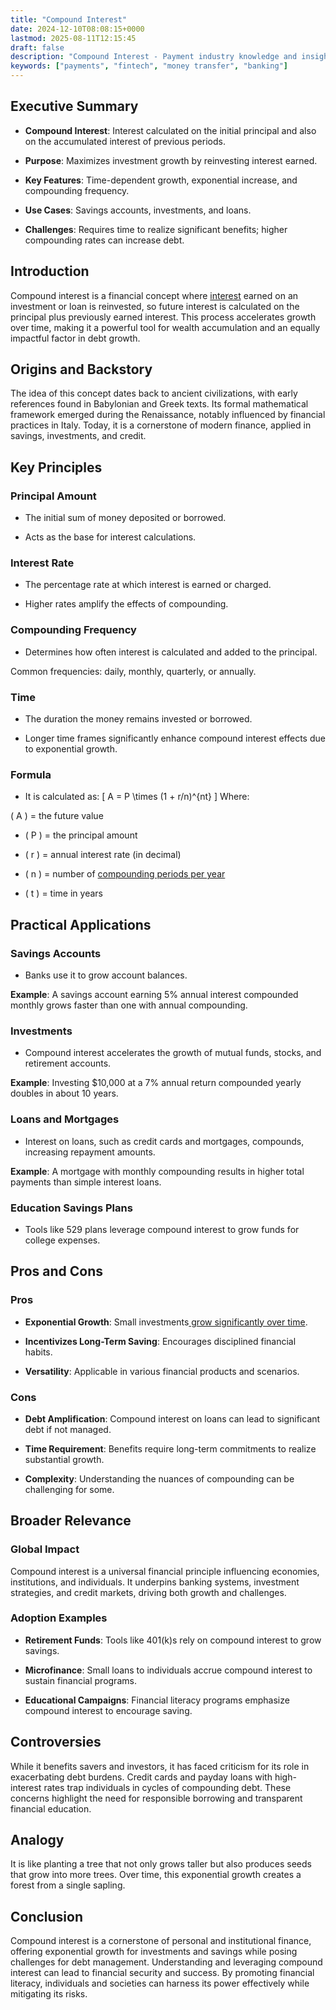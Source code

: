 ```yaml
---
title: "Compound Interest"
date: 2024-12-10T08:08:15+0000
lastmod: 2025-08-11T12:15:45
draft: false
description: "Compound Interest - Payment industry knowledge and insights"
keywords: ["payments", "fintech", "money transfer", "banking"]
---
```


## Executive Summary

- **Compound Interest**: Interest calculated on the initial principal and also on the accumulated interest of previous periods.

- **Purpose**: Maximizes investment growth by reinvesting interest earned.

- **Key Features**: Time-dependent growth, exponential increase, and compounding frequency.

- **Use Cases**: Savings accounts, investments, and loans.

- **Challenges**: Requires time to realize significant benefits; higher compounding rates can increase debt.

## Introduction

Compound interest is a financial concept where [interest](https://faisalkhanllc.xyz/resources/payments-wiki/i/interest/) earned on an investment or loan is reinvested, so future interest is calculated on the principal plus previously earned interest. This process accelerates growth over time, making it a powerful tool for wealth accumulation and an equally impactful factor in debt growth.

## Origins and Backstory

The idea of this concept dates back to ancient civilizations, with early references found in Babylonian and Greek texts. Its formal mathematical framework emerged during the Renaissance, notably influenced by financial practices in Italy. Today, it is a cornerstone of modern finance, applied in savings, investments, and credit.

## Key Principles

### Principal Amount

- The initial sum of money deposited or borrowed.

- Acts as the base for interest calculations.

### Interest Rate

- The percentage rate at which interest is earned or charged.

- Higher rates amplify the effects of compounding.

### Compounding Frequency

- Determines how often interest is calculated and added to the principal.

Common frequencies: daily, monthly, quarterly, or annually.

### Time

- The duration the money remains invested or borrowed.

- Longer time frames significantly enhance compound interest effects due to exponential growth.

### Formula

- It is calculated as: \[ A = P \times (1 + r/n)^{nt} \] Where:

\( A \) = the future value

- \( P \) = the principal amount

- \( r \) = annual interest rate (in decimal)

- \( n \) = number of [compounding periods per year](https://faisalkhanllc.xyz/resources/payments-wiki/t/the-compound-annual-growth-rate-cagr/)

- \( t \) = time in years

## Practical Applications

### Savings Accounts

- Banks use it to grow account balances.

**Example**: A savings account earning 5% annual interest compounded monthly grows faster than one with annual compounding.

### Investments

- Compound interest accelerates the growth of mutual funds, stocks, and retirement accounts.

**Example**: Investing $10,000 at a 7% annual return compounded yearly doubles in about 10 years.

### Loans and Mortgages

- Interest on loans, such as credit cards and mortgages, compounds, increasing repayment amounts.

**Example**: A mortgage with monthly compounding results in higher total payments than simple interest loans.

### Education Savings Plans

- Tools like 529 plans leverage compound interest to grow funds for college expenses.

## Pros and Cons

### Pros

- **Exponential Growth**: Small investments[ grow significantly over time](https://faisalkhanllc.xyz/resources/payments-wiki/e/exponential-growth/).

- **Incentivizes Long-Term Saving**: Encourages disciplined financial habits.

- **Versatility**: Applicable in various financial products and scenarios.

### Cons

- **Debt Amplification**: Compound interest on loans can lead to significant debt if not managed.

- **Time Requirement**: Benefits require long-term commitments to realize substantial growth.

- **Complexity**: Understanding the nuances of compounding can be challenging for some.

## Broader Relevance

### Global Impact

Compound interest is a universal financial principle influencing economies, institutions, and individuals. It underpins banking systems, investment strategies, and credit markets, driving both growth and challenges.

### Adoption Examples

- **Retirement Funds**: Tools like 401(k)s rely on compound interest to grow savings.

- **Microfinance**: Small loans to individuals accrue compound interest to sustain financial programs.

- **Educational Campaigns**: Financial literacy programs emphasize compound interest to encourage saving.

## Controversies

While it benefits savers and investors, it has faced criticism for its role in exacerbating debt burdens. Credit cards and payday loans with high-interest rates trap individuals in cycles of compounding debt. These concerns highlight the need for responsible borrowing and transparent financial education.

## Analogy

It is like planting a tree that not only grows taller but also produces seeds that grow into more trees. Over time, this exponential growth creates a forest from a single sapling.

## Conclusion

Compound interest is a cornerstone of personal and institutional finance, offering exponential growth for investments and savings while posing challenges for debt management. Understanding and leveraging compound interest can lead to financial security and success. By promoting financial literacy, individuals and societies can harness its power effectively while mitigating its risks.
